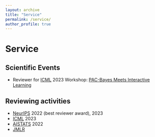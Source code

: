 ```yaml
---
layout: archive
title: "Service"
permalink: /service/
author_profile: true
---
```



# Service

## Scientific Events
 * Reviewer for [ICML](https://icml.cc/) 2023 Workshop: [PAC-Bayes Meets Interactive Learning](https://bguedj.github.io/icml2023-workshop/)

## Reviewing activities

* [NeurIPS](https://nips.cc/) 2022 (best reviewer award), 2023
* [ICML](https://icml.cc/) 2023
* [AISTATS](https://aistats.org/) 2022
* [JMLR](https://www.jmlr.org/)
